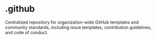 # .github
Centralized repository for organization-wide GitHub templates and community standards, including issue templates, contribution guidelines, and code of conduct.

